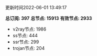 更新时间2022-06-01 13:49:17

**总订阅: 397**
**总节点: 15913**
**有效节点: 2933**
- v2ray节点: 1986
- ss节点: 444
- ssr节点: 299
- trojan节点: 204
